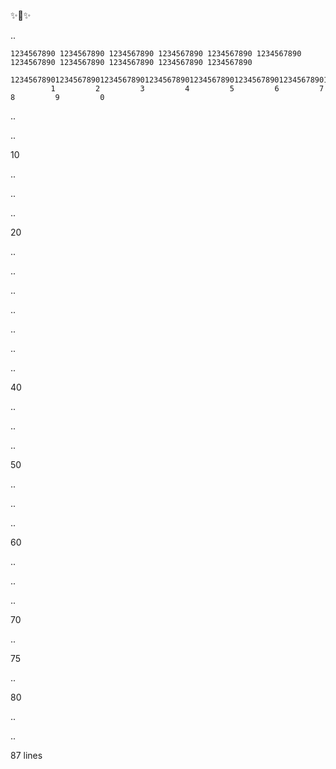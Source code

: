 ✨🦜✨

..

```
1234567890 1234567890 1234567890 1234567890 1234567890 1234567890 1234567890 1234567890 1234567890 1234567890 1234567890

12345678901234567890123456789012345678901234567890123456789012345678901234567890123456789012345678901234567890
         1         2         3         4         5         6         7         8         9         0
```
..


..

10


..

..


..

20


..

..


..

..


..

..


..

40


..

..


..

50


..

..


..

60


..

..


..

70


..

75


..

80


..

..

87 lines
